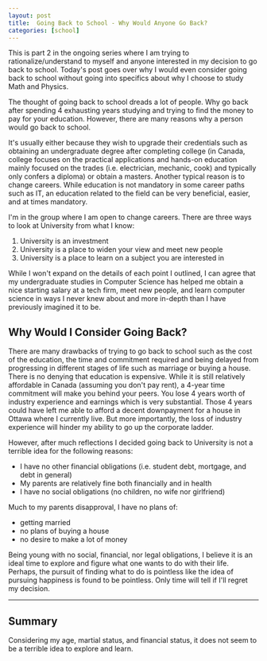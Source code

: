 ```yaml
---
layout: post
title:  Going Back to School - Why Would Anyone Go Back?
categories: [school]
---
```


This is part 2 in the ongoing series where I am trying to 
rationalize/understand to myself and anyone interested in my decision 
to go back to school. Today's post goes over why I would even consider going 
back to school without going into specifics about why I choose to study Math 
and Physics.

The thought of going back to school dreads a lot of people. Why go back after 
spending 4 exhausting years studying and trying to find the money to pay 
for your education. However, there are many reasons why a person would 
go back to school.

It's usually either because they wish to upgrade their 
credentials such as obtaining an
undergraduate degree after completing college (in Canada, college focuses on 
the practical applications and hands-on education mainly focused on the 
trades (i.e. electrician, mechanic, cook) and typically only confers a 
diploma) or obtain a masters. Another typical reason is to change careers. 
While education is not mandatory in some career paths such as IT, 
an education related to the field can be very beneficial, easier, and 
at times mandatory.
                                
I'm in the group where I am open to change careers. 
There are three ways to look at University from what I know:                    
1. University is an investment                                                  
2. University is a place to widen your view and meet new people                 
3. University is a place to learn on a subject you are interested in            
                                                                                
While I won't expand on the details of each point I outlined, I can 
agree that my undergraduate studies in Computer Science has helped 
me obtain a nice starting salary at a tech firm, meet new people, and learn 
computer science in ways I never knew about and more in-depth than I have 
previously imagined it to be.                    

## Why Would I Consider Going Back?

There are many drawbacks of trying to go back to school such as the cost of 
the education, the time and commitment required and being delayed 
from progressing in different stages of life such as marriage or buying a house. 
There is no denying that education is expensive. While it is still relatively 
affordable in Canada (assuming you don't pay rent), a 4-year time commitment 
will make you behind your peers. You lose 4 years worth of 
industry experience and earnings which is very substantial. Those 4 years 
could have left me able to afford a decent downpayment for a house in Ottawa 
where I currently live. But more importantly, the loss of industry experience 
will hinder my ability to go up the corporate ladder.
                                                                                
However, after much reflections I decided going back to University is not a 
terrible idea for the following reasons:
* I have no other financial obligations (i.e. student debt, mortgage, and debt 
in general)                                                                        
* My parents are relatively fine both financially and in health                
* I have no social obligations (no children, no wife nor girlfriend)            

Much to my parents disapproval, I have no plans of: 
* getting married                                                               
* no plans of buying a house
* no desire to make a lot of money
                                                                                
Being young with no social, financial, nor legal obligations, I believe it is 
an ideal time to explore and figure what one wants to do with their life. 
Perhaps, the pursuit of finding what to do is pointless like the 
idea of pursuing happiness is found to be pointless. 
Only time will tell if I'll regret my decision.

---

## Summary

Considering my age, martial status, and financial status, it does not seem to 
be a terrible idea to explore and learn.


